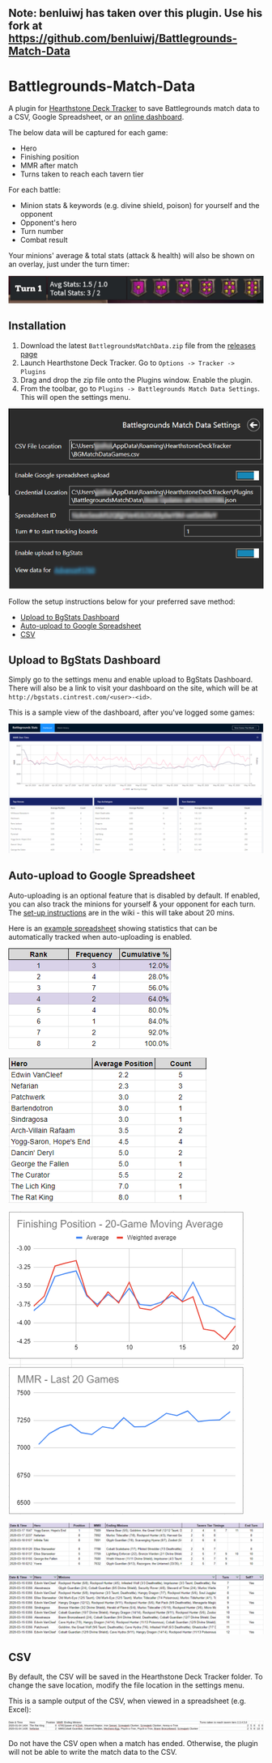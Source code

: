 ## Note: benluiwj has taken over this plugin. Use his fork at https://github.com/benluiwj/Battlegrounds-Match-Data

# Battlegrounds-Match-Data
A plugin for [Hearthstone Deck Tracker](https://github.com/HearthSim/Hearthstone-Deck-Tracker) to save Battlegrounds match data to a CSV, Google Spreadsheet, or an [online dashboard](https://bgstats.cintrest.com).

The below data will be captured for each game:
- Hero
- Finishing position
- MMR after match
- Turns taken to reach each tavern tier

For each battle:
- Minion stats & keywords (e.g. divine shield, poison) for yourself and the opponent
- Opponent's hero
- Turn number
- Combat result

Your minions' average & total stats (attack & health) will also be shown on an overlay, just under the turn timer:

![Overlay](Images/overlay.PNG?raw=true)

## Installation
1. Download the latest `BattlegroundsMatchData.zip` file from the [releases page](https://github.com/jawslouis/battlegrounds-stats/releases)
2. Launch Hearthstone Deck Tracker. Go to `Options -> Tracker -> Plugins`
3. Drag and drop the zip file onto the Plugins window. Enable the plugin.
4. From the toolbar, go to `Plugins -> Battlegrounds Match Data Settings`. This will open the settings menu. 

![Settings](Images/settings.PNG?raw=true)  

Follow the setup instructions below for your preferred save method:
- [Upload to BgStats Dashboard](#upload-to-bgstats-dashboard)
- [Auto-upload to Google Spreadsheet](#auto-upload-to-google-spreadsheet)
- [CSV](#csv)

## Upload to BgStats Dashboard

Simply go to the settings menu and enable upload to BgStats Dashboard.
There will also be a link to visit your dashboard on the site, which will be at `http://bgstats.cintrest.com/<user>-<id>`. 

This is a sample view of the dashboard, after you've logged some games:

![Sample Dashboard](Images/sample-dash.PNG?raw=true)  

## Auto-upload to Google Spreadsheet
Auto-uploading is an optional feature that is disabled by default. If enabled, you can also track the minions for yourself & your opponent for each turn.
The [set-up instructions](../../wiki/Auto-upload-to-Google-Spreadsheet/) are in the wiki - this will take about 20 mins.

Here is an [example spreadsheet](https://docs.google.com/spreadsheets/d/1jlK08xcHi83u85V2YMT7UhQCsLeY8iENztPi7BFnR58/edit?usp=sharing)  showing statistics that can be automatically tracked when auto-uploading is enabled.

![statistics](Images/statistics-3.PNG?raw=true)

![statistics](Images/statistics-2.PNG?raw=true)

![statistics](Images/statistics-1.PNG?raw=true)

![spreadsheet](Images/spreadsheet.PNG?raw=true)

![spreadsheet](Images/allboards.PNG?raw=true)

## CSV
By default, the CSV will be saved in the Hearthstone Deck Tracker folder. To change the save location, modify the file location in the settings menu. 

This is a sample output of the CSV, when viewed in a spreadsheet (e.g. Excel):

![CSVFormat](Images/csvformat.png?raw=true)

Do not have the CSV open when a match has ended. Otherwise, the plugin will not be able to write the match data to the CSV.
